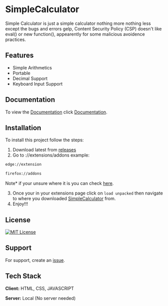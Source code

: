 
# SimpleCalculator

Simple Calculator is just a simple calculator nothing more nothing less except the bugs and errors gelp, Content Security Policy (CSP) doesn't like eval() or new function(), appearently for some malicious avoidence practices.




## Features

- Simple Arithmetics
- Portable
- Decimal Support
- Keyboard Input Support


## Documentation

To view the [Documentation](https://github.com/EmilyMCjava/SimpleCalculator/wiki/Documentation) click [Documentation](https://github.com/EmilyMCjava/SimpleCalculator/wiki/Documentation).


## Installation

To install this project follow the steps:

1. Download latest from [releases]()
2. Go to <browser>://extensions/addons
example:
```bash
edge://extension
```
```bash
firefox://addons
```
Note* if your unsure where it is you can check [here](https://umatechnology.org/how-to-view-a-list-of-extensions-installed-in-all-your-browsers/).

3. Once your in your extensions page click on `load unpacked` then navigate to where you downloaded [SimpleCalculator]() from.
4. Enjoy!!!

## License
[![MIT License](https://img.shields.io/badge/License-MIT-green.svg)](https://choosealicense.com/licenses/mit/)

## Support

For support, create an [issue](https://github.com/EmilyMCjava/SimpleCalculator/issues).


## Tech Stack

**Client:** HTML, CSS, JAVASCRIPT

**Server:** Local (No server needed)


